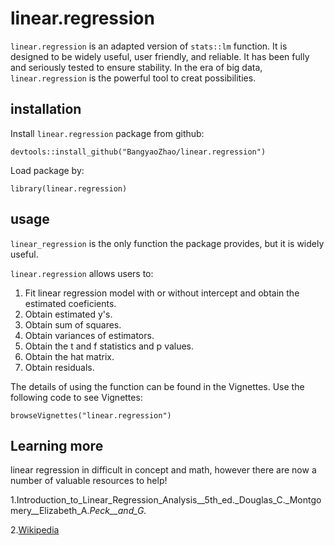 # linear.regression


`linear.regression` is an adapted version of `stats::lm` function. It is designed to be widely useful, user friendly, and reliable. It has been fully and seriously tested to ensure stability. In the era of big data, `linear.regression` is the powerful tool to creat possibilities. 

## installation

Install `linear.regression` package from github:
```
devtools::install_github("BangyaoZhao/linear.regression")
```

Load package by:
```
library(linear.regression)
```

## usage

`linear_regression` is the only function the package provides, but it is widely useful.

`linear.regression` allows users to: 

1. Fit linear regression model with or without intercept and obtain the estimated coeficients. 
2. Obtain estimated y's.
3. Obtain sum of squares. 
4. Obtain variances of estimators.
5. Obtain the t and f statistics and p values.
6. Obtain the hat matrix. 
7. Obtain residuals. 

The details of using the function can be found in the Vignettes. Use the following code to see Vignettes:
```
browseVignettes("linear.regression")
```

## Learning more

linear regression in difficult in concept and math, however there are now a number of
valuable resources to help!

1.Introduction_to_Linear_Regression_Analysis__5th_ed._Douglas_C._Montgomery__Elizabeth_A._Peck__and_G._

2.[Wikipedia](https://en.wikipedia.org/wiki/Linear_regression)
